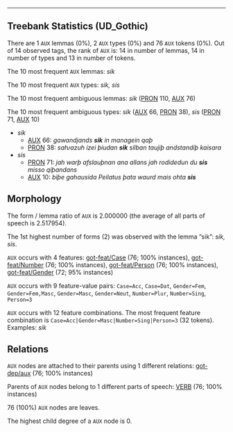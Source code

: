 

--------------------------------------------------------------------------------

## Treebank Statistics (UD_Gothic)

There are 1 `AUX` lemmas (0%), 2 `AUX` types (0%) and 76 `AUX` tokens (0%).
Out of 14 observed tags, the rank of `AUX` is: 14 in number of lemmas, 14 in number of types and 13 in number of tokens.

The 10 most frequent `AUX` lemmas: <em>sik</em>

The 10 most frequent `AUX` types:  <em>sik, sis</em>

The 10 most frequent ambiguous lemmas: <em>sik</em> ([PRON]() 110, [AUX]() 76)

The 10 most frequent ambiguous types:  <em>sik</em> ([AUX]() 66, [PRON]() 38), <em>sis</em> ([PRON]() 71, [AUX]() 10)


* <em>sik</em>
  * [AUX]() 66: <em>gawandjands <b>sik</b> in managein qaþ</em>
  * [PRON]() 38: <em>saƕazuh izei þiudan <b>sik</b> silban taujiþ andstandiþ kaisara</em>
* <em>sis</em>
  * [PRON]() 71: <em>jah warþ afslauþnan ana allans jah rodidedun du <b>sis</b> misso qiþandans</em>
  * [AUX]() 10: <em>biþe gahausida Peilatus þata waurd mais ohta <b>sis</b></em>

## Morphology

The form / lemma ratio of `AUX` is 2.000000 (the average of all parts of speech is 2.517954).

The 1st highest number of forms (2) was observed with the lemma “sik”: <em>sik, sis</em>.

`AUX` occurs with 4 features: [got-feat/Case]() (76; 100% instances), [got-feat/Number]() (76; 100% instances), [got-feat/Person]() (76; 100% instances), [got-feat/Gender]() (72; 95% instances)

`AUX` occurs with 9 feature-value pairs: `Case=Acc`, `Case=Dat`, `Gender=Fem`, `Gender=Fem,Masc`, `Gender=Masc`, `Gender=Neut`, `Number=Plur`, `Number=Sing`, `Person=3`

`AUX` occurs with 12 feature combinations.
The most frequent feature combination is `Case=Acc|Gender=Masc|Number=Sing|Person=3` (32 tokens).
Examples: <em>sik</em>


## Relations

`AUX` nodes are attached to their parents using 1 different relations: [got-dep/aux]() (76; 100% instances)

Parents of `AUX` nodes belong to 1 different parts of speech: [VERB]() (76; 100% instances)

76 (100%) `AUX` nodes are leaves.

The highest child degree of a `AUX` node is 0.

